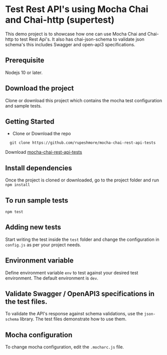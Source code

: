 # Test Rest API's using Mocha Chai and Chai-http (supertest)

This demo project is to showcase how one can use Mocha Chai and Chai-http to test Rest Api's.
It also has chai-json-schema to validate json schema's this includes Swagger and open-api3 specifications.

## Prerequisite
Nodejs 10 or later.


## Download the project
Clone or download this project which contains the mocha test configuration and sample tests.

## Getting Started

- Clone or Download the repo
```
  git clone https://github.com/rupeshmore/mocha-chai-rest-api-tests
```
  Download [mocha-chai-rest-api-tests](https://github.com/rupeshmore/mocha-chai-rest-api-tests/archive/master.zip)

## Install dependencies
Once the project is cloned or downloaded, go to the project folder and run 
`npm install`


## To run sample tests
`npm test`

## Adding new tests
Start writing the test inside the `test` folder and change the configuration in `config.js` as per your project needs.

## Environment variable
Define environment variable `env` to test against your desired test environment. The default environment is `dev`.

## Validate Swagger / OpenAPI3 specifications in the test files.
To validate the API's response against schema validations, use the `json-schema` library.
The test files demonstrate how to use them.

## Mocha configuration
To change mocha configuration, edit the `.mocharc.js` file.